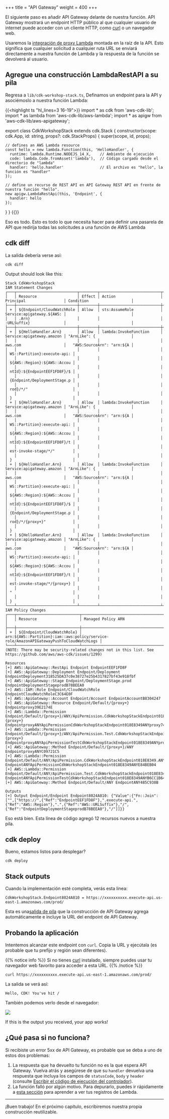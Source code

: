 +++
title = "API Gateway"
weight = 400
+++

El siguiente paso es añadir API Gateway delante de nuestra función. API Gateway mostrará un endpoint HTTP público al que cualquier usuario de internet puede acceder con un cliente HTTP, como [curl](https://curl.haxx.se/) o un navegador web.

Usaremos la [integración de proxy Lambda](https://docs.aws.amazon.com/es_es/apigateway/latest/developerguide/api-gateway-create-api-as-simple-proxy-for-lambda.html) montada en la raíz de la API. Esto significa que cualquier solicitud a cualquier ruta URL se enviará directamente a nuestra función de Lambda y la respuesta de la función se devolverá al usuario.

## Agregue una construcción LambdaRestAPI a su pila

Regresa a `lib/cdk-workshop-stack.ts`, Definamos un endpoint para la API y asociémoslo a nuestra función Lambda:

{{<highlight ts "hl_lines=3 16-19">}}
import * as cdk from 'aws-cdk-lib';
import * as lambda from 'aws-cdk-lib/aws-lambda';
import * as apigw from 'aws-cdk-lib/aws-apigateway';

export class CdkWorkshopStack extends cdk.Stack {
  constructor(scope: cdk.App, id: string, props?: cdk.StackProps) {
    super(scope, id, props);

    // defines an AWS Lambda resource
    const hello = new lambda.Function(this, 'HelloHandler', {
      runtime: lambda.Runtime.NODEJS_14_X,    // Ambiente de ejecución
      code: lambda.Code.fromAsset('lambda'),  // Código cargado desde el directorio de "lambda"
      handler: 'hello.handler'                // El archivo es "hello", la función es "handler"
    });

    // define un recurso de REST API en API Gateway REST API en frente de nuestra función "hello".
    new apigw.LambdaRestApi(this, 'Endpoint', {
      handler: hello
    });

  }
}
{{</highlight>}}

Eso es todo. Esto es todo lo que necesita hacer para definir una pasarela de API que redirija todas las solicitudes a una función de AWS Lambda

## cdk diff

La salida debería verse así:

```
cdk diff
```

Output should look like this:

```text
Stack CdkWorkshopStack
IAM Statement Changes
┌───┬───────────────────────────┬────────┬───────────────────────────┬───────────────────────────┬─────────────────────────────┐
│   │ Resource                  │ Effect │ Action                    │ Principal                 │ Condition                   │
├───┼───────────────────────────┼────────┼───────────────────────────┼───────────────────────────┼─────────────────────────────┤
│ + │ ${Endpoint/CloudWatchRole │ Allow  │ sts:AssumeRole            │ Service:apigateway.${AWS: │                             │
│   │ .Arn}                     │        │                           │ :URLSuffix}               │                             │
├───┼───────────────────────────┼────────┼───────────────────────────┼───────────────────────────┼─────────────────────────────┤
│ + │ ${HelloHandler.Arn}       │ Allow  │ lambda:InvokeFunction     │ Service:apigateway.amazon │ "ArnLike": {                │
│   │                           │        │                           │ aws.com                   │   "AWS:SourceArn": "arn:${A │
│   │                           │        │                           │                           │ WS::Partition}:execute-api: │
│   │                           │        │                           │                           │ ${AWS::Region}:${AWS::Accou │
│   │                           │        │                           │                           │ ntId}:${EndpointEEF1FD8F}/$ │
│   │                           │        │                           │                           │ {Endpoint/DeploymentStage.p │
│   │                           │        │                           │                           │ rod}/*/"                    │
│   │                           │        │                           │                           │ }                           │
│ + │ ${HelloHandler.Arn}       │ Allow  │ lambda:InvokeFunction     │ Service:apigateway.amazon │ "ArnLike": {                │
│   │                           │        │                           │ aws.com                   │   "AWS:SourceArn": "arn:${A │
│   │                           │        │                           │                           │ WS::Partition}:execute-api: │
│   │                           │        │                           │                           │ ${AWS::Region}:${AWS::Accou │
│   │                           │        │                           │                           │ ntId}:${EndpointEEF1FD8F}/t │
│   │                           │        │                           │                           │ est-invoke-stage/*/"        │
│   │                           │        │                           │                           │ }                           │
│ + │ ${HelloHandler.Arn}       │ Allow  │ lambda:InvokeFunction     │ Service:apigateway.amazon │ "ArnLike": {                │
│   │                           │        │                           │ aws.com                   │   "AWS:SourceArn": "arn:${A │
│   │                           │        │                           │                           │ WS::Partition}:execute-api: │
│   │                           │        │                           │                           │ ${AWS::Region}:${AWS::Accou │
│   │                           │        │                           │                           │ ntId}:${EndpointEEF1FD8F}/$ │
│   │                           │        │                           │                           │ {Endpoint/DeploymentStage.p │
│   │                           │        │                           │                           │ rod}/*/{proxy+}"            │
│   │                           │        │                           │                           │ }                           │
│ + │ ${HelloHandler.Arn}       │ Allow  │ lambda:InvokeFunction     │ Service:apigateway.amazon │ "ArnLike": {                │
│   │                           │        │                           │ aws.com                   │   "AWS:SourceArn": "arn:${A │
│   │                           │        │                           │                           │ WS::Partition}:execute-api: │
│   │                           │        │                           │                           │ ${AWS::Region}:${AWS::Accou │
│   │                           │        │                           │                           │ ntId}:${EndpointEEF1FD8F}/t │
│   │                           │        │                           │                           │ est-invoke-stage/*/{proxy+} │
│   │                           │        │                           │                           │ "                           │
│   │                           │        │                           │                           │ }                           │
└───┴───────────────────────────┴────────┴───────────────────────────┴───────────────────────────┴─────────────────────────────┘
IAM Policy Changes
┌───┬────────────────────────────┬─────────────────────────────────────────────────────────────────────────────────────────┐
│   │ Resource                   │ Managed Policy ARN                                                                      │
├───┼────────────────────────────┼─────────────────────────────────────────────────────────────────────────────────────────┤
│ + │ ${Endpoint/CloudWatchRole} │ arn:${AWS::Partition}:iam::aws:policy/service-role/AmazonAPIGatewayPushToCloudWatchLogs │
└───┴────────────────────────────┴─────────────────────────────────────────────────────────────────────────────────────────┘
(NOTE: There may be security-related changes not in this list. See https://github.com/aws/aws-cdk/issues/1299)

Resources
[+] AWS::ApiGateway::RestApi Endpoint EndpointEEF1FD8F
[+] AWS::ApiGateway::Deployment Endpoint/Deployment EndpointDeployment318525DA37c0e38727e25b4317827bf43e918fbf
[+] AWS::ApiGateway::Stage Endpoint/DeploymentStage.prod EndpointDeploymentStageprodB78BEEA0
[+] AWS::IAM::Role Endpoint/CloudWatchRole EndpointCloudWatchRoleC3C64E0F
[+] AWS::ApiGateway::Account Endpoint/Account EndpointAccountB8304247
[+] AWS::ApiGateway::Resource Endpoint/Default/{proxy+} Endpointproxy39E2174E
[+] AWS::Lambda::Permission Endpoint/Default/{proxy+}/ANY/ApiPermission.CdkWorkshopStackEndpoint018E8349.ANY..{proxy+} EndpointproxyANYApiPermissionCdkWorkshopStackEndpoint018E8349ANYproxy747DCA52
[+] AWS::Lambda::Permission Endpoint/Default/{proxy+}/ANY/ApiPermission.Test.CdkWorkshopStackEndpoint018E8349.ANY..{proxy+} EndpointproxyANYApiPermissionTestCdkWorkshopStackEndpoint018E8349ANYproxy41939001
[+] AWS::ApiGateway::Method Endpoint/Default/{proxy+}/ANY EndpointproxyANYC09721C5
[+] AWS::Lambda::Permission Endpoint/Default/ANY/ApiPermission.CdkWorkshopStackEndpoint018E8349.ANY.. EndpointANYApiPermissionCdkWorkshopStackEndpoint018E8349ANYE84BEB04
[+] AWS::Lambda::Permission Endpoint/Default/ANY/ApiPermission.Test.CdkWorkshopStackEndpoint018E8349.ANY.. EndpointANYApiPermissionTestCdkWorkshopStackEndpoint018E8349ANYB6CC1B64
[+] AWS::ApiGateway::Method Endpoint/Default/ANY EndpointANY485C938B

Outputs
[+] Output Endpoint/Endpoint Endpoint8024A810: {"Value":{"Fn::Join":["",["https://",{"Ref":"EndpointEEF1FD8F"},".execute-api.",{"Ref":"AWS::Region"},".",{"Ref":"AWS::URLSuffix"},"/",{"Ref":"EndpointDeploymentStageprodB78BEEA0"},"/"]]}}
```

Eso está bien. Esta línea de código agregó 12 recursos nuevos a nuestra pila.

## cdk deploy

Bueno, estamos listos para desplegar?

```
cdk deploy
```

## Stack outputs

Cuando la implementación esté completa, verás esta linea:

```
CdkWorkshopStack.Endpoint8024A810 = https://xxxxxxxxxx.execute-api.us-east-1.amazonaws.com/prod/
```

Esta es una[salida de pila](https://docs.aws.amazon.com/AWSCloudFormation/latest/UserGuide/stacks.html) que la construcción de API Gateway agrega automáticamente e incluye la URL del endpoint de API Gateway.

## Probando la aplicación

Intentemos alcanzar este endpoint con `curl`. Copia la URL y ejecútala (es probable que tu prefijo y región sean diferentes).

{{% notice info %}}
Si no tienes [curl](https://curl.haxx.se/) instalado, siempre puedes usar tu navegador web favorito para acceder a esta URL.
{{% /notice %}}

```
curl https://xxxxxxxxxx.execute-api.us-east-1.amazonaws.com/prod/
```

La salida se verá así:

```
Hello, CDK! You've hit /
```

También podemos verlo desde el navegador:

![](./browser.png)

If this is the output you received, your app works!

## ¿Qué pasa si no funciona?

Si recibiste un error 5xx de API Gateway, es probable que se deba a uno de estos dos problemas:

1. La respuesta que ha devuelto tu función no es la que espera API Gateway. Vuelva atrás y asegúrese de que su `handler` devuelva una respuesta que incluya los campos de `statusCode`, `body` y `header` (consulte [Escribir el código de ejecución del controlador](./200-lambda.html)).
2. La función falló por algún motivo. Para depurarlo, puedes ir rápidamente a [esta sección](../40-hit-counter/500-logs.html) para aprender a ver tus registros de Lambda.

---
¡Buen trabajo! En el próximo capítulo, escribiremos nuestra propia construcción reutilizable.